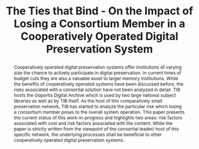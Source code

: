 ---
abstract: 'Cooperatively operated digital preservation systems offer institutions
  of varying size the chance to actively participate in digital preservation. In current
  times of budget cuts they are also a valuable asset to larger memory institutions.
  While the benefits of cooperatively operated systems have been discussed before,
  the risks associated with a consortial solution have not been analyzed in detail.
  TIB hosts the Goportis Digital Archive which is used by two large national subject
  libraries as well as by TIB itself. As the host of this comparatively small preservation
  network, TIB has started to analyze the particular risk which losing a consortium
  member poses to the overall system operation. This paper presents the current status
  of this work-in-progress and highlights two areas: risk factors associated with
  cost and risk factors associated with the content. While the paper is strictly written
  from the viewpoint of the consortial leader/ host of this specific network, the
  underlying processes shall be beneficial to other cooperatively operated digital
  preservation systems.'
creators:
- Lindlar, Michelle
date: null
document_url: https://services.phaidra.univie.ac.at/api/object/o:503187/download
grand_parent: iPRES
institutions: []
keywords: []
landing_page_url: https://phaidra.univie.ac.at/o:503187
language: eng
layout: publication
license: CC BY-NC-SA 3.0 AT
notes_url: null
parent: iPRES 2016
publication_type: paper
size: 339969
slides_url: null
source_name: iPRES
stream_url: null
title: The Ties that Bind - On the Impact of Losing a Consortium Member in a Cooperatively
  Operated Digital Preservation System
year: 2016
---